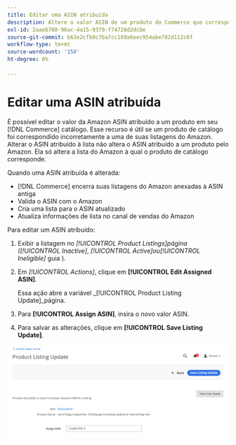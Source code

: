 ```yaml
---
title: Editar uma ASIN atribuída
description: Altere o valor ASIN de um produto do Commerce que correspondeu incorretamente a uma de suas listagens do Amazon.
exl-id: 2aaeb700-96ac-4a15-9379-f74728d2dcbe
source-git-commit: b63e2cfb9c7ba7cc169a6eec954abe782d112c6f
workflow-type: tm+mt
source-wordcount: '158'
ht-degree: 0%

---
```


# Editar uma ASIN atribuída

É possível editar o valor da Amazon ASIN atribuído a um produto em seu [!DNL Commerce] catálogo. Esse recurso é útil se um produto de catálogo foi correspondido incorretamente a uma de suas listagens do Amazon. Alterar o ASIN atribuído à lista não altera o ASIN atribuído a um produto pelo Amazon. Ela só altera a lista do Amazon à qual o produto de catálogo corresponde.

Quando uma ASIN atribuída é alterada:

- [!DNL Commerce] encerra suas listagens do Amazon anexadas à ASIN antiga
- Valida o ASIN com o Amazon
- Cria uma lista para o ASIN atualizado
- Atualiza informações de lista no canal de vendas do Amazon

Para editar um ASIN atribuído:

1. Exibir a listagem no _[!UICONTROL Product Listings]_página (_[!UICONTROL Inactive]_, _[!UICONTROL Active]_ou_[!UICONTROL Ineligible]_ guia ).

1. Em _[!UICONTROL Actions]_, clique em **[!UICONTROL Edit Assigned ASIN]**.

   Essa ação abre a variável _[!UICONTROL Product Listing Update]_página.

1. Para **[!UICONTROL Assign ASIN]**, insira o novo valor ASIN.

1. Para salvar as alterações, clique em **[!UICONTROL Save Listing Update]**.

![Editar uma ASIN atribuída](assets/amazon-assigned-asin-edit.png)
